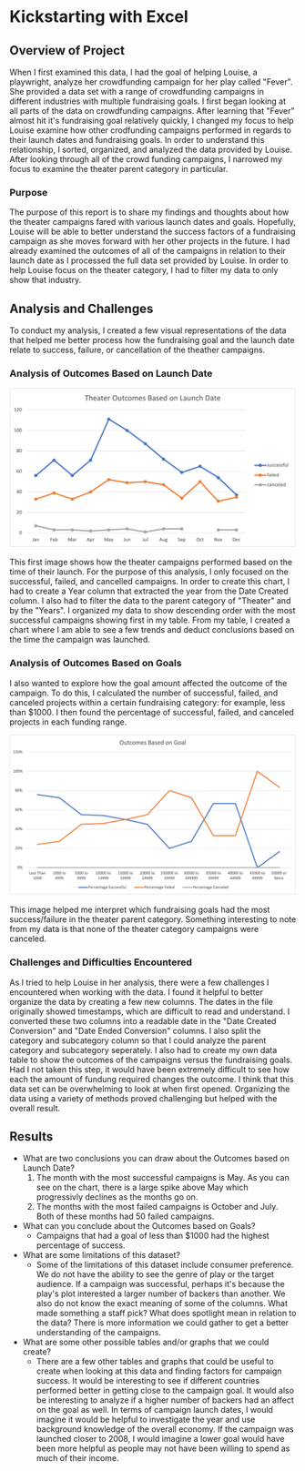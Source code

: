 # Kickstarting with Excel

## Overview of Project
When I first examined this data, I had the goal of helping Louise, a playwright, analyze her crowdfunding campaign for her play called "Fever". She provided a data set with a range of crowdfunding campaigns in different industries with multiple fundraising goals. I first began looking at all parts of the data on crowdfunding campaigns. After learning that "Fever" almost hit it's fundraising goal relatively quickly, I changed my focus to help Louise examine how other crodfunding campaigns performed in regards to their launch dates and fundraising goals. In order to understand this relationship, I sorted, organized, and analyzed the data provided by Louise. After looking through all of the crowd funding campaigns, I narrowed my focus to examine the theater parent category in particular. 
### Purpose
The purpose of this report is to share my findings and thoughts about how the theater campaigns fared with various launch dates and goals. Hopefully, Louise will be able to better understand the success factors of a fundraising campaign as she moves forward with her other projects in the future. I had already examined the outcomes of all of the campaigns in relation to their launch date as I processed the full data set provided by Louise. In order to help Louise focus on the theater category, I had to filter my data to only show that industry. 
## Analysis and Challenges
To conduct my analysis, I created a few visual representations of the data that helped me better process how the fundraising goal and the launch date relate to success, failure, or cancellation of the theather campaigns. 
### Analysis of Outcomes Based on Launch Date

![Theater_Outcomes_vs_Launch](https://github.com/jcarter211/kickstarter-analysis/blob/main/Theater_Outcomes_vs_Launch.png) 

This first image shows how the theater campaigns performed based on the time of their launch. For the purpose of this analysis, I only focused on the successful, failed, and cancelled campaigns. In order to create this chart, I had to create a Year column that extracted the year from the Date Created column. I also had to filter the data to the parent category of "Theater" and by the "Years". I organized my data to show descending order with the most successful campaigns showing first in my table. From my table, I created a chart where I am able to see a few trends and deduct conclusions based on the time the campaign was launched. 

### Analysis of Outcomes Based on Goals
I also wanted to explore how the goal amount affected the outcome of the campaign. To do this, I calculated the number of successful, failed, and canceled projects within a certain fundraising category: for example, less than $1000. I then found the percentage of successful, failed, and canceled projects in each funding range.

![Outcomes_vs_Goals.png](./Outcomes_vs_Goals.png) 

This image helped me interpret which fundraising goals had the most success/failure in the theater parent category. Something interesting to note from my data is that none of the theater category campaigns were canceled. 
### Challenges and Difficulties Encountered
As I tried to help Louise in her analysis, there were a few challenges I encountered when working with the data. I found it helpful to better organize the data by creating a few new columns. The dates in the file originally showed timestamps, which are difficult to read and understand. I converted these two columns into a readable date in the "Date Created Conversion" and "Date Ended Conversion" columns. I also split the category and subcategory column so that I could analyze the parent category and subcategory seperately. I also had to create my own data table to show the outcomes of the campaigns versus the fundraising goals. Had I not taken this step, it would have been extremely difficult to see how each the amount of fundung required changes the outcome. I think that this data set can be overwhelming to look at when first opened. Organizing the data using a variety of methods proved challenging but helped with the overall result.  
## Results

- What are two conclusions you can draw about the Outcomes based on Launch Date?
    1. The month with the most successful campaigns is May. As you can see on the chart, there is a large spike above May which progressivly declines as the months go on. 
    2. The months with the most failed campaigns is October and July. Both of these months had 50 failed campaigns. 
- What can you conclude about the Outcomes based on Goals?
    * Campaigns that had a goal of less than $1000 had the highest percentage of success. 
- What are some limitations of this dataset?
    * Some of the limitations of this dataset include consumer preference. We do not have the ability to see the genre of play or the target audience. If a campaign was successful, perhaps it's because the play's plot interested a larger number of backers than another. We also do not know the exact meaning of some of the columns. What made something a staff pick? What does spotlight mean in relation to the data? There is more information we could gather to get a better understanding of the campaigns. 
- What are some other possible tables and/or graphs that we could create?
    * There are a few other tables and graphs that could be useful to create when looking at this data and finding factors for campaign success. It would be interesting to see if different countries performed better in getting close to the campaign goal. It would also be interesting to analyze if a higher number of backers had an affect on the goal as well. In terms of campaign launch dates, I would imagine it would be helpful to investigate the year and use background knowledge of the overall economy. If the campaign was launched closer to 2008, I would imagine a lower goal would have been more helpful as people may not have been willing to spend as much of their income. 
